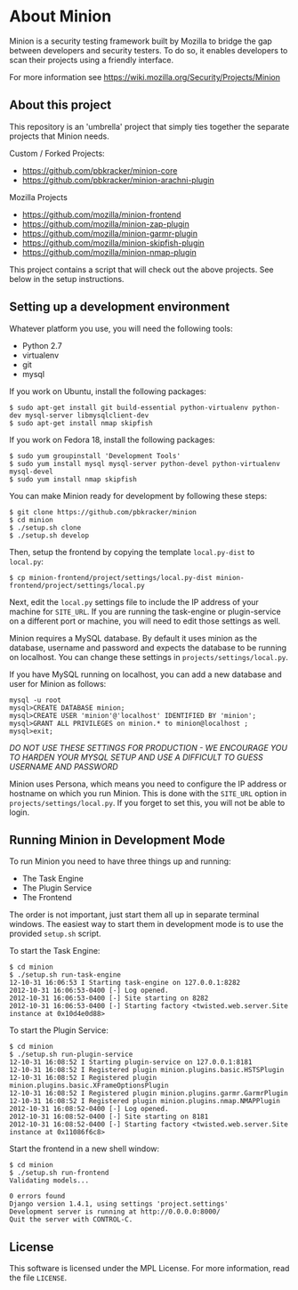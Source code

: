 About Minion
============

Minion is a security testing framework built by Mozilla to bridge the gap between developers and security testers. To do so, it enables developers to scan their projects using a friendly interface.

For more information see https://wiki.mozilla.org/Security/Projects/Minion

About this project
------------------

This repository is an 'umbrella' project that simply ties together the separate projects that Minion needs.

Custom / Forked Projects:

* https://github.com/pbkracker/minion-core
* https://github.com/pbkracker/minion-arachni-plugin

Mozilla Projects

* https://github.com/mozilla/minion-frontend
* https://github.com/mozilla/minion-zap-plugin
* https://github.com/mozilla/minion-garmr-plugin
* https://github.com/mozilla/minion-skipfish-plugin
* https://github.com/mozilla/minion-nmap-plugin

This project contains a script that will check out the above projects. See below in the setup instructions.

Setting up a development environment
------------------------------------

Whatever platform you use, you will need the following tools:

* Python 2.7
* virtualenv
* git
* mysql

If you work on Ubuntu, install the following packages:

    $ sudo apt-get install git build-essential python-virtualenv python-dev mysql-server libmysqlclient-dev
    $ sudo apt-get install nmap skipfish

If you work on Fedora 18, install the following packages:

    $ sudo yum groupinstall 'Development Tools'
    $ sudo yum install mysql mysql-server python-devel python-virtualenv mysql-devel
    $ sudo yum install nmap skipfish
    
You can make Minion ready for development by following these steps:

    $ git clone https://github.com/pbkracker/minion
    $ cd minion
    $ ./setup.sh clone
    $ ./setup.sh develop

Then, setup the frontend by copying the template `local.py-dist` to `local.py`:

    $ cp minion-frontend/project/settings/local.py-dist minion-frontend/project/settings/local.py
    
Next, edit the `local.py` settings file to include the IP address of your machine for `SITE_URL`. If you are running the task-engine or plugin-service on a different port or machine, you will need to edit those settings as well.

Minion requires a MySQL database. By default it uses minion as the database, username and password and expects the database to be running on localhost. You can change these settings in `projects/settings/local.py`.

If you have MySQL running on localhost, you can add a new database and user for Minion as follows:

    mysql -u root
    mysql>CREATE DATABASE minion;
    mysql>CREATE USER 'minion'@'localhost' IDENTIFIED BY 'minion';
    mysql>GRANT ALL PRIVILEGES on minion.* to minion@localhost ;
    mysql>exit;

*DO NOT USE THESE SETTINGS FOR PRODUCTION - WE ENCOURAGE YOU TO HARDEN YOUR MYSQL SETUP AND USE A DIFFICULT TO GUESS USERNAME AND PASSWORD*

Minion uses Persona, which means you need to configure the IP address or hostname on which you run Minion. This is done with the `SITE_URL` option in `projects/settings/local.py`. If you forget to set this, you will not be able to login.

Running Minion in Development Mode
----------------------------------

To run Minion you need to have three things up and running:

* The Task Engine
* The Plugin Service
* The Frontend

The order is not important, just start them all up in separate terminal windows. The easiest way to start them in development mode is to use the provided `setup.sh` script.

To start the Task Engine:

    $ cd minion
    $ ./setup.sh run-task-engine
    12-10-31 16:06:53 I Starting task-engine on 127.0.0.1:8282
    2012-10-31 16:06:53-0400 [-] Log opened.
    2012-10-31 16:06:53-0400 [-] Site starting on 8282
    2012-10-31 16:06:53-0400 [-] Starting factory <twisted.web.server.Site instance at 0x10d4e0d88>

To start the Plugin Service:

    $ cd minion
    $ ./setup.sh run-plugin-service
    12-10-31 16:08:52 I Starting plugin-service on 127.0.0.1:8181
    12-10-31 16:08:52 I Registered plugin minion.plugins.basic.HSTSPlugin
    12-10-31 16:08:52 I Registered plugin minion.plugins.basic.XFrameOptionsPlugin
    12-10-31 16:08:52 I Registered plugin minion.plugins.garmr.GarmrPlugin
    12-10-31 16:08:52 I Registered plugin minion.plugins.nmap.NMAPPlugin
    2012-10-31 16:08:52-0400 [-] Log opened.
    2012-10-31 16:08:52-0400 [-] Site starting on 8181
    2012-10-31 16:08:52-0400 [-] Starting factory <twisted.web.server.Site instance at 0x11086f6c8>

Start the frontend in a new shell window:

    $ cd minion
    $ ./setup.sh run-frontend
    Validating models...

    0 errors found
    Django version 1.4.1, using settings 'project.settings'
    Development server is running at http://0.0.0.0:8000/
    Quit the server with CONTROL-C.

License
-------
This software is licensed under the MPL License. For more
information, read the file ``LICENSE``.

